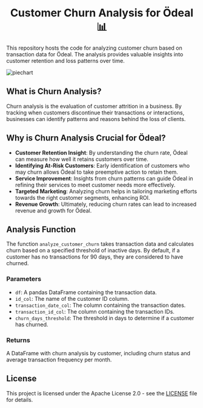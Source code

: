 <h1 align="center">Customer Churn Analysis for Ödeal 📊</h1>

This repository hosts the code for analyzing customer churn based on transaction data for Ödeal. The analysis provides valuable insights into customer retention and loss patterns over time.

![piechart](https://github.com/Odeal-Hackathon/ChurnAnalysis/assets/83168207/2e8eb3b7-2caf-4178-a347-30611d038dfa)


## What is Churn Analysis?

Churn analysis is the evaluation of customer attrition in a business. By tracking when customers discontinue their transactions or interactions, businesses can identify patterns and reasons behind the loss of clients.

## Why is Churn Analysis Crucial for Ödeal?

- **Customer Retention Insight**: By understanding the churn rate, Ödeal can measure how well it retains customers over time.
- **Identifying At-Risk Customers**: Early identification of customers who may churn allows Ödeal to take preemptive action to retain them.
- **Service Improvement**: Insights from churn patterns can guide Ödeal in refining their services to meet customer needs more effectively.
- **Targeted Marketing**: Analyzing churn helps in tailoring marketing efforts towards the right customer segments, enhancing ROI.
- **Revenue Growth**: Ultimately, reducing churn rates can lead to increased revenue and growth for Ödeal.

## Analysis Function

The function `analyze_customer_churn` takes transaction data and calculates churn based on a specified threshold of inactive days. By default, if a customer has no transactions for 90 days, they are considered to have churned.

### Parameters

- `df`: A pandas DataFrame containing the transaction data.
- `id_col`: The name of the customer ID column.
- `transaction_date_col`: The column containing the transaction dates.
- `transaction_id_col`: The column containing the transaction IDs.
- `churn_days_threshold`: The threshold in days to determine if a customer has churned.

### Returns

A DataFrame with churn analysis by customer, including churn status and average transaction frequency per month.

## License

This project is licensed under the Apache License 2.0 - see the [LICENSE](https://www.apache.org/licenses/LICENSE-2.0) file for details.
